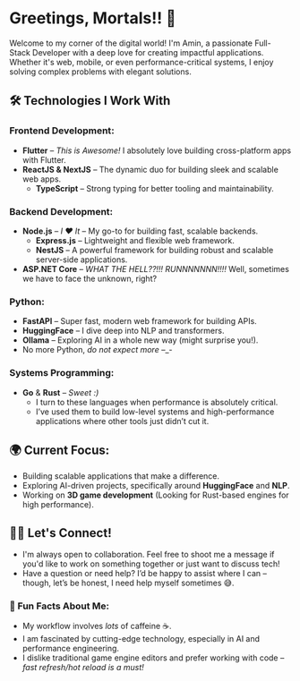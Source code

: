 # Greetings, Mortals!! 👋

Welcome to my corner of the digital world! I'm Amin, a passionate Full-Stack Developer with a deep love for creating impactful applications. Whether it's web, mobile, or even performance-critical systems, I enjoy solving complex problems with elegant solutions.

## 🛠️ Technologies I Work With

### **Frontend Development**:
- **Flutter** – *This is Awesome!* I absolutely love building cross-platform apps with Flutter.
- **ReactJS & NextJS** – The dynamic duo for building sleek and scalable web apps.  
  - **TypeScript** – Strong typing for better tooling and maintainability.

### **Backend Development**:
- **Node.js** – *I ❤️ It* – My go-to for building fast, scalable backends.
  - **Express.js** – Lightweight and flexible web framework.
  - **NestJS** – A powerful framework for building robust and scalable server-side applications.
- **ASP.NET Core** – *WHAT THE HELL??!!! RUNNNNNNN!!!!* Well, sometimes we have to face the unknown, right?

### **Python**:
- **FastAPI** – Super fast, modern web framework for building APIs.
- **HuggingFace** – I dive deep into NLP and transformers.
- **Ollama** – Exploring AI in a whole new way (might surprise you!).
- No more Python, *do not expect more* –_- 

### **Systems Programming**:
- **Go** & **Rust** – *Sweet :)*
  - I turn to these languages when performance is absolutely critical.
  - I’ve used them to build low-level systems and high-performance applications where other tools just didn’t cut it.

## 🌍 Current Focus:
- Building scalable applications that make a difference.
- Exploring AI-driven projects, specifically around **HuggingFace** and **NLP**.
- Working on **3D game development** (Looking for Rust-based engines for high performance).

## 🧑‍💻 Let's Connect! 

- I'm always open to collaboration. Feel free to shoot me a message if you'd like to work on something together or just want to discuss tech!
- Have a question or need help? I’d be happy to assist where I can – though, let’s be honest, I need help myself sometimes 😅.

### 🌟 Fun Facts About Me:
- My workflow involves *lots* of caffeine ☕️.
- I am fascinated by cutting-edge technology, especially in AI and performance engineering.
- I dislike traditional game engine editors and prefer working with code – *fast refresh/hot reload is a must!*

